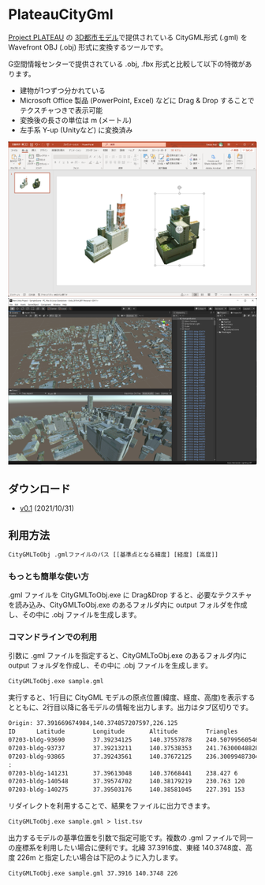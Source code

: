 # PlateauCityGml

[Project PLATEAU](https://www.mlit.go.jp/plateau/) の [3D都市モデル](https://www.geospatial.jp/ckan/dataset/plateau)で提供されている CityGML形式 (.gml) を Wavefront OBJ (.obj) 形式に変換するツールです。

G空間情報センターで提供されている .obj, .fbx 形式と比較して以下の特徴があります。

- 建物が1つずつ分かれている
- Microsoft Office 製品 (PowerPoint, Excel) などに Drag & Drop することでテクスチャつきで表示可能
- 変換後の長さの単位は m (メートル)
- 左手系 Y-up (Unityなど) に変換済み

![PowerPointへの貼り付け例](images/2021-10-31-22-54-24.png)
![Unityへのインポート例](images/2021-10-31-22-56-11.png)

## ダウンロード

- [v0.1](https://github.com/ksasao/PlateauCityGmlSharp/releases/download/v0.1/CityGMLToObj_v0.1.zip) (2021/10/31)

## 利用方法

```txt
CityGMLToObj .gmlファイルのパス [[基準点となる緯度] [経度] [高度]]
```

### もっとも簡単な使い方

.gml ファイルを CityGMLToObj.exe に Drag&Drop すると、必要なテクスチャを読み込み、CityGMLToObj.exe のあるフォルダ内に output フォルダを作成し、その中に .obj ファイルを生成します。

### コマンドラインでの利用

引数に .gml ファイルを指定すると、CityGMLToObj.exe のあるフォルダ内に output フォルダを作成し、その中に .obj ファイルを生成します。

```txt
CityGMLToObj.exe sample.gml
```

実行すると、1行目に CityGML モデルの原点位置(緯度、経度、高度)を表示するとともに、2行目以降に各モデルの情報を出力します。出力はタブ区切りです。

```txt
Origin: 37.391669674984,140.374857207597,226.125
ID      Latitude        Longitude       Altitude        Triangles       Name
07203-bldg-93690        37.39234125     140.37557878    240.507995605469        6
07203-bldg-93737        37.39213211     140.37538353    241.763000488281        10
07203-bldg-93865        37.39243561     140.37672125    236.300994873047        6
:
07203-bldg-141231       37.39613048     140.37668441    238.427 6
07203-bldg-140548       37.39574702     140.38179219    230.763 120     郡山地方広域消防組合消防本部
07203-bldg-140275       37.39503176     140.38581045    227.391 153
```

リダイレクトを利用することで、結果をファイルに出力できます。

```txt
CityGMLToObj.exe sample.gml > list.tsv
```

出力するモデルの基準位置を引数で指定可能です。複数の .gml ファイルで同一の座標系を利用したい場合に便利です。北緯 37.3916度、東経 140.3748度、高度 226m と指定したい場合は下記のように入力します。

```txt
CityGMLToObj.exe sample.gml 37.3916 140.3748 226
```
